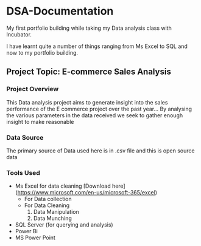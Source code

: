 # DSA-Documentation
My first portfolio building while taking my Data analysis class with Incubator. 

I have learnt quite a number of things ranging from Ms Excel to SQL and now to my portfolio building. 

## Project Topic: E-commerce Sales Analysis

### Project Overview
This Data analysis project aims to generate insight into the sales performance of the E commerce project over the past year... By analysing the various parameters in the data received we seek to gather enough insight to make reasonable 

### Data Source
  The primary source of Data used here is in .csv file and this is open source data 

### Tools Used
- Ms Excel for data cleaning [Download here] (https://www.microsoft.com/en-us/microsoft-365/excel)
    - For Data collection
    - For Data Cleaning
        1. Data Manipulation
        2. Data Munching
- SQL Server (for querying and analysis)
- Power Bi 
- MS Power Point
  

  

  







